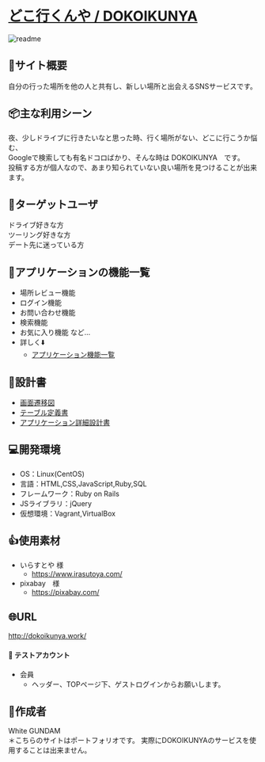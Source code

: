 
# <a href="http://dokoikunya.work/">どこ行くんや / DOKOIKUNYA</a>
![readme](https://user-images.githubusercontent.com/68486607/97162085-0cc0fa80-17c2-11eb-8dd2-7d5f2f1c6941.png)

## :bicyclist:サイト概要
自分の行った場所を他の人と共有し、新しい場所と出会えるSNSサービスです。


## :package:主な利用シーン
夜、少しドライブに行きたいなと思った時、行く場所がない、どこに行こうか悩む、<br>
Googleで検索しても有名ドコロばかり、そんな時は DOKOIKUNYA　です。<br>
投稿する方が個人なので、あまり知られていない良い場所を見つけることが出来ます。


## :school_satchel:ターゲットユーザ
ドライブ好きな方<br>
ツーリング好きな方<br>
デート先に迷っている方

## :page_facing_up:アプリケーションの機能一覧
- 場所レビュー機能
- ログイン機能
- お問い合わせ機能
- 検索機能
- お気に入り機能 など...
- 詳しく:arrow_down:
	- <a href="https://drive.google.com/file/d/1QgnXnNK8BrsDgRyTyjt7oZRWgsGzhUC0/view?usp=sharing">アプリケーション機能一覧</a>
	

## :page_facing_up:設計書
- <a href="https://drive.google.com/file/d/1XZf0-EM84UGI1iyA-afiHEAz6XVq2TRV/view?usp=sharing">画面遷移図</a>
- <a href="https://drive.google.com/file/d/1_v4XURnUnW1X1ALHyS8v-RLDPJSnYFoo/view?usp=sharing">テーブル定義書</a>
- <a href="https://drive.google.com/file/d/1wBLxXJ39ATXsm3EDhfDlwXKRw_15icr2/view?usp=sharing">アプリケーション詳細設計書</a>
	

## :computer:開発環境
- OS：Linux(CentOS)
- 言語：HTML,CSS,JavaScript,Ruby,SQL
- フレームワーク：Ruby on Rails
- JSライブラリ：jQuery
- 仮想環境：Vagrant,VirtualBox


## :+1:使用素材
- いらすとや 様
	- https://www.irasutoya.com/
- pixabay　様
	- https://pixabay.com/


## :globe_with_meridians:URL
 http://dokoikunya.work/


#### :couple: テストアカウント
- 会員
	- ヘッダー、TOPページ下、ゲストログインからお願いします。

## :bust_in_silhouette:作成者
White GUNDAM<br>
＊こちらのサイトはポートフォリオです。
実際にDOKOIKUNYAのサービスを使用することは出来ません。
